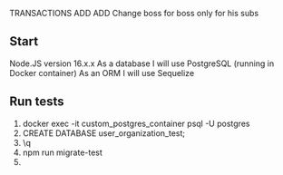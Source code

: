 TRANSACTIONS ADD
ADD Change boss for boss only for his subs

## Start

Node.JS version 16.x.x
As a database I will use PostgreSQL (running in Docker container)
As an ORM I will use Sequelize

## Run tests

1. docker exec -it custom_postgres_container psql -U postgres
2. CREATE DATABASE user_organization_test;
3. \q
4. npm run migrate-test
5. 